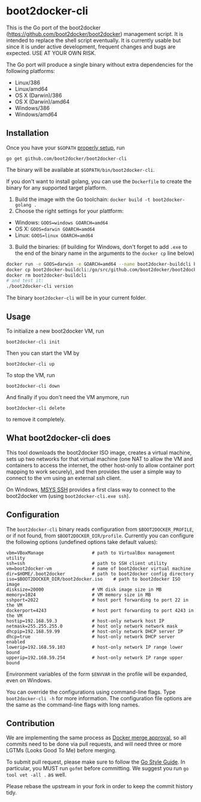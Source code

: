 # boot2docker-cli

This is the Go port of the boot2docker (https://github.com/boot2docker/boot2docker)
management script. It is intended to replace the shell script eventually. It is
currently usable but since it is under active development, frequent changes and
bugs are expected. USE AT YOUR OWN RISK.

The Go port will produce a single binary without extra dependencies for the
following platforms:

- Linux/386
- Linux/amd64
- OS X (Darwin)/386
- OS X (Darwin)/amd64
- Windows/386
- Windows/amd64


## Installation

Once you have your `$GOPATH` [properly
setup](http://golang.org/doc/code.html#GOPATH), run

    go get github.com/boot2docker/boot2docker-cli


The binary will be available at `$GOPATH/bin/boot2docker-cli`.

If you don't want to install golang, you can use the `Dockerfile` to create the
binary for any supported target platform.

1. Build the image with the Go toolchain: `docker build -t boot2docker-golang .`
2. Choose the right settings for your plattform:
  * Windows: `GOOS=windows GOARCH=amd64`
  * OS X: `GOOS=darwin GOARCH=amd64`
  * Linux: `GOOS=linux GOARCH=amd64`
3. Build the binaries: (if building for Windows, don't forget to add `.exe` to
   the end of the binary name in the arguments to the `docker cp` line below)
```sh
docker run -e GOOS=darwin -e GOARCH=amd64 --name boot2docker-buildcli boot2docker-golang
docker cp boot2docker-buildcli:/go/src/github.com/boot2docker/boot2docker-cli/boot2docker-cli .
docker rm boot2docker-buildcli
# and test it:
./boot2docker-cli version
```

The binary `boot2docker-cli` will be in your current folder.


## Usage

To initialize a new boot2docker VM, run

    boot2docker-cli init

Then you can start the VM by

    boot2docker-cli up

To stop the VM, run

    boot2docker-cli down

And finally if you don't need the VM anymore, run

    boot2docker-cli delete

to remove it completely.

## What boot2docker-cli does

This tool downloads the boot2docker ISO image, creates a virtual machine, sets
up two networks for that virtual machine (one NAT to allow the VM and containers
to access the internet, the other host-only to allow container port mapping to
work securely), and then provides the user a simple way to connect to the vm
using an external ssh client.

On Windows, [MSYS SSH](http://www.mingw.org/) provides a first class way to
connect to the boot2docker vm (using `boot2docker-cli.exe ssh`).

## Configuration

The `boot2docker-cli` binary reads configuration from `$BOOT2DOCKER_PROFILE`, or
if not found, from `$BOOT2DOCKER_DIR/profile`. Currently you can configure
the following options (undefined options take default values):

    vbm=VBoxManage                  # path to VirtualBox management utility
    ssh=ssh                         # path to SSH client utility
    vm=boot2docker-vm               # name of boot2docker virtual machine
    dir=$HOME/.boot2docker          # path to boot2docker config directory
    iso=$BOOT2DOCKER_DIR/boot2docker.iso    # path to boot2docker ISO image
    disksize=20000                  # VM disk image size in MB
    memory=1024                     # VM memory size in MB
    sshport=2022                    # host port forwarding to port 22 in the VM
    dockerport=4243                 # host port forwarding to port 4243 in the VM
    hostip=192.168.59.3             # host-only network host IP
    netmask=255.255.255.0           # host only network network mask
    dhcpip=192.168.59.99            # host-only network DHCP server IP
    dhcp=true                       # host-only network DHCP server enabled
    lowerip=192.168.59.103          # host-only network IP range lower bound
    upperip=192.168.59.254          # host-only network IP range upper bound

Environment variables of the form `$ENVVAR` in the profile will be expanded,
even on Windows.

You can override the configurations using command-line flags. Type
`boot2docker-cli -h` for more information. The configuration file options are
the same as the command-line flags with long names.



## Contribution

We are implementing the same process as [Docker merge
approval](https://github.com/dotcloud/docker/blob/master/CONTRIBUTING.md#merge-approval),
so all commits need to be done via pull requests, and will need three or more
LGTMs (Looks Good To Me) before merging.

To submit pull request, please make sure to follow the [Go Style
Guide](https://code.google.com/p/go-wiki/wiki/Style). In particular, you MUST
run `gofmt` before committing. We suggest you run `go tool vet -all .` as well.

Please rebase the upstream in your fork in order to keep the commit history
tidy. 
